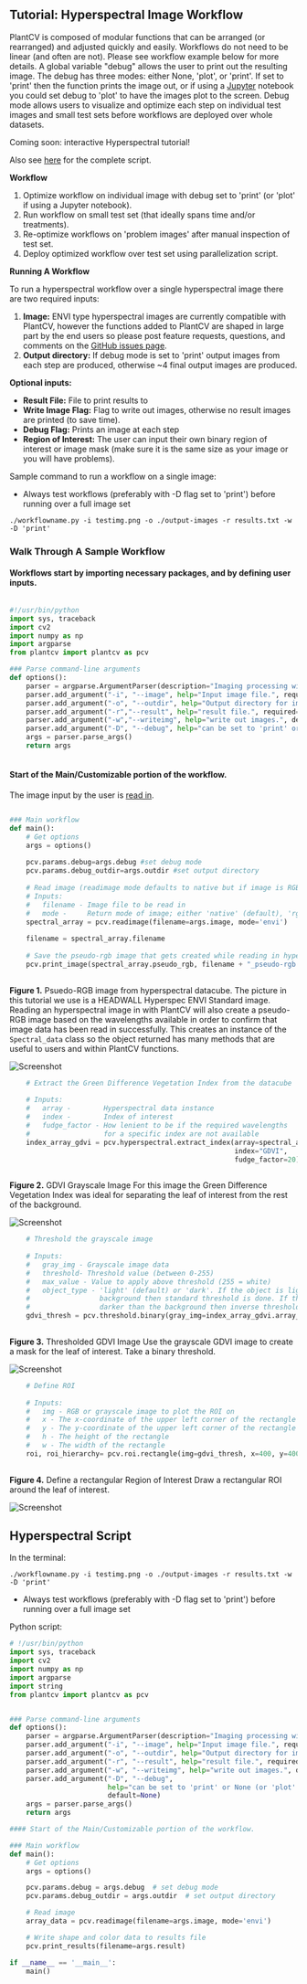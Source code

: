 ## Tutorial: Hyperspectral Image Workflow

PlantCV is composed of modular functions that can be arranged (or rearranged) and adjusted quickly and easily.
Workflows do not need to be linear (and often are not). Please see workflow example below for more details.
A global variable "debug" allows the user to print out the resulting image. The debug has three modes: either None, 'plot', or 'print'.
If set to 'print' then the function prints the image out, or if using a [Jupyter](jupyter.md) notebook you could set debug to 'plot' to have
the images plot to the screen. Debug mode allows users to visualize and optimize each step on individual test images and small test sets before workflows are deployed over whole datasets.

Coming soon: interactive Hyperspectral tutorial! 

Also see [here](#Hyperspectral-script) for the complete script. 

**Workflow**

1.  Optimize workflow on individual image with debug set to 'print' (or 'plot' if using a Jupyter notebook).
2.  Run workflow on small test set (that ideally spans time and/or treatments).
3.  Re-optimize workflows on 'problem images' after manual inspection of test set.
4.  Deploy optimized workflow over test set using parallelization script.

**Running A Workflow**

To run a hyperspectral workflow over a single hyperspectral image there are two required inputs:

1.  **Image:** ENVI type hyperspectral images are currently compatible with PlantCV, however the functions added to PlantCV are shaped in large part 
by the end users so please post feature requests, questions, and comments on the 
[GitHub issues page](https://github.com/danforthcenter/plantcv/issues). 
2.  **Output directory:** If debug mode is set to 'print' output images from each step are produced, otherwise ~4 final output images are produced.

**Optional inputs:**

*  **Result File:** File to print results to
*  **Write Image Flag:** Flag to write out images, otherwise no result images are printed (to save time).
*  **Debug Flag:** Prints an image at each step
*  **Region of Interest:** The user can input their own binary region of interest or image mask (make sure it is the same size as your image or you will have problems).

Sample command to run a workflow on a single image:  

*  Always test workflows (preferably with -D flag set to 'print') before running over a full image set

```
./workflowname.py -i testimg.png -o ./output-images -r results.txt -w -D 'print'

```

### Walk Through A Sample Workflow

#### Workflows start by importing necessary packages, and by defining user inputs.

```python

#!/usr/bin/python
import sys, traceback
import cv2
import numpy as np
import argparse
from plantcv import plantcv as pcv

### Parse command-line arguments
def options():
    parser = argparse.ArgumentParser(description="Imaging processing with opencv")
    parser.add_argument("-i", "--image", help="Input image file.", required=True)
    parser.add_argument("-o", "--outdir", help="Output directory for image files.", required=False)
    parser.add_argument("-r","--result", help="result file.", required= False )
    parser.add_argument("-w","--writeimg", help="write out images.", default=False, action="store_true")
    parser.add_argument("-D", "--debug", help="can be set to 'print' or None (or 'plot' if in jupyter) prints intermediate images.", default=None)
    args = parser.parse_args()
    return args
    
```

#### Start of the Main/Customizable portion of the workflow.

The image input by the user is [read in](read_image.md).

```python

### Main workflow
def main():
    # Get options
    args = options()
    
    pcv.params.debug=args.debug #set debug mode
    pcv.params.debug_outdir=args.outdir #set output directory
    
    # Read image (readimage mode defaults to native but if image is RGBA then specify mode='rgb')
    # Inputs:
    #   filename - Image file to be read in 
    #   mode -     Return mode of image; either 'native' (default), 'rgb', 'gray', 'envi', or 'csv'
    spectral_array = pcv.readimage(filename=args.image, mode='envi')
    
    filename = spectral_array.filename
    
    # Save the pseudo-rgb image that gets created while reading in hyperspectral data
    pcv.print_image(spectral_array.pseudo_rgb, filename + "_pseudo-rgb.png")
    
```

**Figure 1.** Psuedo-RGB image from hyperspectral datacube.
The picture in this tutorial we use is a HEADWALL Hyperspec ENVI Standard image. Reading an hyperspectral image in with PlantCV will also create a pseudo-RGB image 
based on the wavelengths available in order to confirm that image data has been read in successfully. This creates an instance of the `Spectral_data` class so the 
object returned has many methods that are useful to users and within PlantCV functions. 

![Screenshot](img/tutorial_images/hyperspectral/pseudo_rgb.jpg)

```python        
    # Extract the Green Difference Vegetation Index from the datacube 
    
    # Inputs:
    #   array -        Hyperspectral data instance  
    #   index -        Index of interest
    #   fudge_factor - How lenient to be if the required wavelengths 
    #                  for a specific index are not available 
    index_array_gdvi = pcv.hyperspectral.extract_index(array=spectral_array, 
                                                       index="GDVI",
                                                       fudge_factor=20)
                                                       
```

**Figure 2.** GDVI Grayscale Image
For this image the Green Difference Vegetation Index was ideal for separating the leaf of interest from the rest of the background. 

![Screenshot](img/tutorial_images/hyperspectral/gdvi.jpg)

```python
    # Threshold the grayscale image 
    
    # Inputs:
    #   gray_img - Grayscale image data 
    #   threshold- Threshold value (between 0-255)
    #   max_value - Value to apply above threshold (255 = white) 
    #   object_type - 'light' (default) or 'dark'. If the object is lighter than the 
    #                 background then standard threshold is done. If the object is 
    #                 darker than the background then inverse thresholding is done. 
    gdvi_thresh = pcv.threshold.binary(gray_img=index_array_gdvi.array_data, threshold=150, max_value=255)
    
```

**Figure 3.** Thresholded GDVI Image
Use the grayscale GDVI image to create a mask for the leaf of interest. Take a binary threshold. 
 
![Screenshot](img/tutorial_images/hyperspectral/gdvi_thresh.jpg)

```python
    # Define ROI 
    
    # Inputs: 
    #   img - RGB or grayscale image to plot the ROI on 
    #   x - The x-coordinate of the upper left corner of the rectangle 
    #   y - The y-coordinate of the upper left corner of the rectangle 
    #   h - The height of the rectangle 
    #   w - The width of the rectangle 
    roi, roi_hierarchy= pcv.roi.rectangle(img=gdvi_thresh, x=400, y=400, h=400, w=400)
    
``` 

**Figure 4.** Define a rectangular Region of Interest 
Draw a rectangular ROI around the leaf of interest. 
 
![Screenshot](img/tutorial_images/hyperspectral/rect_roi.jpg)

















## Hyperspectral Script
In the terminal:

```
./workflowname.py -i testimg.png -o ./output-images -r results.txt -w -D 'print'

```
*  Always test workflows (preferably with -D flag set to 'print') before running over a full image set

Python script: 

```python
# !/usr/bin/python
import sys, traceback
import cv2
import numpy as np
import argparse
import string
from plantcv import plantcv as pcv


### Parse command-line arguments
def options():
    parser = argparse.ArgumentParser(description="Imaging processing with opencv")
    parser.add_argument("-i", "--image", help="Input image file.", required=True)
    parser.add_argument("-o", "--outdir", help="Output directory for image files.", required=False)
    parser.add_argument("-r", "--result", help="result file.", required=False)
    parser.add_argument("-w", "--writeimg", help="write out images.", default=False, action="store_true")
    parser.add_argument("-D", "--debug",
                        help="can be set to 'print' or None (or 'plot' if in jupyter) prints intermediate images.",
                        default=None)
    args = parser.parse_args()
    return args

#### Start of the Main/Customizable portion of the workflow.

### Main workflow
def main():
    # Get options
    args = options()

    pcv.params.debug = args.debug  # set debug mode
    pcv.params.debug_outdir = args.outdir  # set output directory

    # Read image
    array_data = pcv.readimage(filename=args.image, mode='envi')

    # Write shape and color data to results file
    pcv.print_results(filename=args.result)

if __name__ == '__main__':
    main()
    
```
